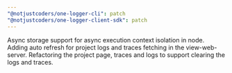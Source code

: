 ```yaml
---
"@notjustcoders/one-logger-cli": patch
"@notjustcoders/one-logger-client-sdk": patch
---
```


Async storage support for async execution context isolation in node.
Adding auto refresh for project logs and traces fetching in the view-web-server.
Refactoring the project page, traces and logs to support clearing the logs and traces.

